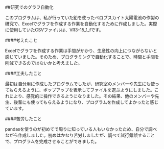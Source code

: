##研究でのグラフ自動化

このプログラムは、私が行っていた鉛を使ったペロブスカイト太陽電池の作製の研究で、Excelでグラフを作成する作業を自動化するために作成しました。実際に使用していたCSVファイルは、VR3-15_1_fです。

####考えたこと

Excelでグラフを作成する作業は手間がかかり、生産性の向上につながらないと感じていました。そのため、プログラミングで自動化することで、時間と手間を削減できるのではないかと考えました。

####工夫したこと

最初は自分用に作成したプログラムでしたが、研究室のメンバーや先生にも使ってもらえるように、ポップアップを表示してファイルを選ぶようにしました。これにより、感覚的に操作できるようになりました。その結果、他のメンバーや先生、後輩にも使ってもらえるようになり、プログラムを作成してよかったと感じています。

####苦労したこと

pandasを使うのが初めてで周りに知っている人もいなかったため、自分で調べながら作成しました。初めはかなり苦労しましたが、調べて試行錯誤することで、プログラムを完成させることができました。

